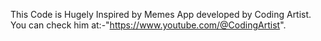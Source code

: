 This Code is Hugely Inspired by Memes App developed by Coding Artist.
You can check him at:-"https://www.youtube.com/@CodingArtist".
